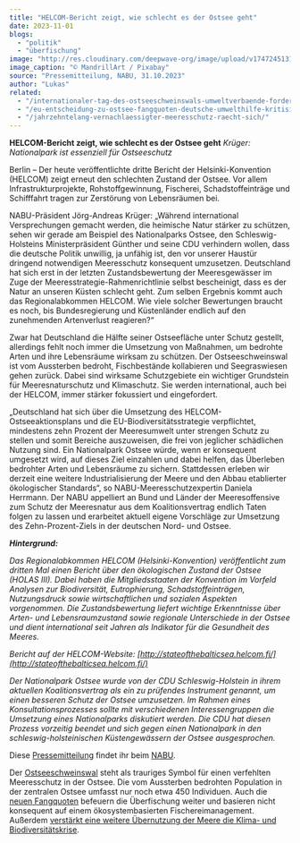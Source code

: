 ```yaml
---
title: "HELCOM-Bericht zeigt, wie schlecht es der Ostsee geht"
date: 2023-11-01
blogs: 
  - "politik"
  - "überfischung"
image: "http://res.cloudinary.com/deepwave-org/image/upload/v1747245131/deepwave.org/Moewen_Ostsee_MandrillArt_Pixabay.jpg"
image_caption: "© MandrillArt / Pixabay"
source: "Pressemitteilung, NABU, 31.10.2023"
author: "Lukas"
related: 
  - "/internationaler-tag-des-ostseeschweinswals-umweltverbaende-fordern-ende-der-stellnetzfischerei-in-verbreitungsgebiet/"
  - "/eu-entscheidung-zu-ostsee-fangquoten-deutsche-umwelthilfe-kritisiert-beschluesse-als-unzureichend/"
  - "/jahrzehntelang-vernachlaessigter-meeresschutz-raecht-sich/"
---
```


**HELCOM-Bericht zeigt, wie schlecht es der Ostsee geht** _Krüger: Nationalpark ist essenziell für Ostseeschutz_

Berlin – Der heute veröffentlichte dritte Bericht der Helsinki-Konvention (HELCOM) zeigt erneut den schlechten Zustand der Ostsee. Vor allem Infrastrukturprojekte, Rohstoffgewinnung, Fischerei, Schadstoffeinträge und Schifffahrt tragen zur Zerstörung von Lebensräumen bei.

NABU-Präsident Jörg-Andreas Krüger: „Während international Versprechungen gemacht werden, die heimische Natur stärker zu schützen, sehen wir gerade am Beispiel des Nationalparks Ostsee, den Schleswig-Holsteins Ministerpräsident Günther und seine CDU verhindern wollen, dass die deutsche Politik unwillig, ja unfähig ist, den vor unserer Haustür dringend notwendigen Meeresschutz konsequent umzusetzen. Deutschland hat sich erst in der letzten Zustandsbewertung der Meeresgewässer im Zuge der Meeresstrategie-Rahmenrichtlinie selbst bescheinigt, dass es der Natur an unseren Küsten schlecht geht. Zum selben Ergebnis kommt auch das Regionalabkommen HELCOM. Wie viele solcher Bewertungen braucht es noch, bis Bundesregierung und Küstenländer endlich auf den zunehmenden Artenverlust reagieren?“

Zwar hat Deutschland die Hälfte seiner Ostseefläche unter Schutz gestellt, allerdings fehlt noch immer die Umsetzung von Maßnahmen, um bedrohte Arten und ihre Lebensräume wirksam zu schützen. Der Ostseeschweinswal ist vom Aussterben bedroht, Fischbestände kollabieren und Seegraswiesen gehen zurück. Dabei sind wirksame Schutzgebiete ein wichtiger Grundstein für Meeresnaturschutz und Klimaschutz. Sie werden international, auch bei der HELCOM, immer stärker fokussiert und eingefordert.

„Deutschland hat sich über die Umsetzung des HELCOM-Ostseeaktionsplans und die EU-Biodiversitätsstrategie verpflichtet, mindestens zehn Prozent der Meeresumwelt unter strengen Schutz zu stellen und somit Bereiche auszuweisen, die frei von jeglicher schädlichen Nutzung sind. Ein Nationalpark Ostsee würde, wenn er konsequent umgesetzt wird, auf dieses Ziel einzahlen und dabei helfen, das Überleben bedrohter Arten und Lebensräume zu sichern. Stattdessen erleben wir derzeit eine weitere Industrialisierung der Meere und den Abbau etablierter ökologischer Standards“, so NABU-Meeresschutzexpertin Daniela Herrmann. Der NABU appelliert an Bund und Länder der Meeresoffensive zum Schutz der Meeresnatur aus dem Koalitionsvertrag endlich Taten folgen zu lassen und erarbeitet aktuell eigene Vorschläge zur Umsetzung des Zehn-Prozent-Ziels in der deutschen Nord- und Ostsee.

_**Hintergrund:**_

_Das Regionalabkommen HELCOM (Helsinki-Konvention) veröffentlicht zum dritten Mal einen Bericht über den ökologischen Zustand der Ostsee (HOLAS III). Dabei haben die Mitgliedsstaaten der Konvention im Vorfeld Analysen zur Biodiversität, Eutrophierung, Schadstoffeinträgen, Nutzungsdruck sowie wirtschaftlichen und sozialen Aspekten vorgenommen. Die Zustandsbewertung liefert wichtige Erkenntnisse über Arten- und Lebensraumzustand sowie regionale Unterschiede in der Ostsee und dient international seit Jahren als Indikator für die Gesundheit des Meeres._

_Bericht auf der HELCOM-Website: [http://stateofthebalticsea.helcom.fi/](http://stateofthebalticsea.helcom.fi/)_

_Der Nationalpark Ostsee wurde von der CDU Schleswig-Holstein in ihrem aktuellen Koalitionsvertrag als ein zu prüfendes Instrument genannt, um einen besseren Schutz der Ostsee umzusetzen. Im Rahmen eines Konsultationsprozesses sollte mit verschiedenen Interessengruppen die Umsetzung eines Nationalparks diskutiert werden. Die CDU hat diesen Prozess vorzeitig beendet und sich gegen einen Nationalpark in den schleswig-holsteinischen Küstengewässern der Ostsee ausgesprochen._

Diese [Pressemitteilung](https://www.nabu.de/presse/pressemitteilungen/http/index.php?popup=true&show=39122&db=presseservice) findet ihr beim [NABU](https://www.nabu.de/).

Der [Ostseeschweinswal](https://www.deepwave.org/internationaler-tag-des-ostseeschweinswals-umweltverbaende-fordern-ende-der-stellnetzfischerei-in-verbreitungsgebiet/) steht als trauriges Symbol für einen verfehlten Meeresschutz in der Ostsee. Die vom Aussterben bedrohten Population in der zentralen Ostsee umfasst nur noch etwa 450 Individuen. Auch die [neuen Fangquoten](https://www.deepwave.org/eu-entscheidung-zu-ostsee-fangquoten-deutsche-umwelthilfe-kritisiert-beschluesse-als-unzureichend/) befeuern die Überfischung weiter und basieren nicht konsequent auf einem ökosystembasierten Fischereimanagement. Außerdem [verstärkt eine weitere Übernutzung der Meere die Klima- und Biodiversitätskrise](https://www.deepwave.org/jahrzehntelang-vernachlaessigter-meeresschutz-raecht-sich/).
